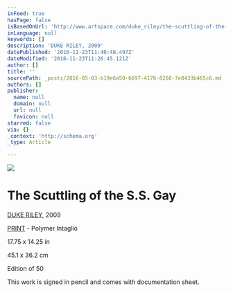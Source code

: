 ```yaml
---
inFeed: true
hasPage: false
isBasedOnUrl: 'http://www.artspace.com/duke_riley/the-scuttling-of-the-ss-gay'
inLanguage: null
keywords: []
description: 'DUKE RILEY, 2009'
datePublished: '2016-11-23T11:40:48.497Z'
dateModified: '2016-11-23T11:26:45.121Z'
author: []
title: ''
sourcePath: _posts/2016-05-03-b19e6a50-6697-4176-8268-7e8433b465c6.md
authors: []
publisher:
  name: null
  domain: null
  url: null
  favicon: null
starred: false
via: {}
_context: 'http://schema.org'
_type: Article

---
```

![](http://d5wt70d4gnm1t.cloudfront.net/media/a-s/artworks/duke-riley/11234-284412633848/duke-riley-the-scuttling-of-the-ss-gay-800x800.jpg)

# The Scuttling of the S.S. Gay

[DUKE RILEY][0], 2009

[PRINT][1] - Polymer Intaglio

17.75 x 14.25 in

45.1 x 36.2 cm

Edition of 50

This work is signed in pencil and comes with documentation sheet.

[0]: http://www.artspace.com/duke_riley
[1]: http://www.artspace.com/tags/print